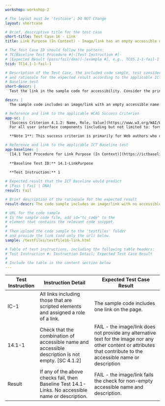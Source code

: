 ```yaml
---
workshop: workshop-2

# The layout must be 'testcase'; DO NOT Change
layout: shortcase

# Brief, descriptive title for the test case
short-title: Test Case 16 - Link
title: Link Purpose (In Context) - Image/link has an empty accessible name and description (TC14.1-1-fail-1)

# The Test Case ID should follow the pattern: 
# TC[Baseline Test Procedure #]-[Test Instruction #]-
# [Expected Result (pass/fail/dna)]-[example #], e.g., TC05.1-1-fail-1
tcid: TC14.1-1-fail-1

# Description of the Test Case, the included code sample, test considerations,
# and rationale for the expected result according to the applicable ICT
# Baseline test
short-descr: |
  Test the link in the sample code for accessibility. Consider the principles of Perceiveable, Operable, Understandable, and Robust as they relate to links. In particular consider the applicable Success Criterion from the Web Content Accessibility Guidelines noted below.

descr: |
  The sample code includes an image/link with an empty accessible name and description. A successful test should identify a FAIL against Baseline 14.1-LinkPurpose 

# Reference and link to the applicable WCAG Success Criterion
app-sc: |
  [Success Criterion 4.1.2: Name, Role, Value](https://www.w3.org/WAI/WCAG22/Understanding/name-role-value.html) - 
  For all user interface components (including but not limited to: form elements, links and components generated by scripts), the name and role can be programmatically determined; states, properties, and values that can be set by the user can be programmatically set; and notification of changes to these items is available to user agents, including assistive technologies.

  **Note 1**: This success criterion is primarily for Web authors who develop or script their own user interface components. For example, standard HTML controls already meet this success criterion when used according to specification.

# Reference and link to the applicable ICT Baseline test
app-baseline: |
  [14.1 Test Procedure for Link Purpose (In Context)](https://ictbaseline.access-board.gov/14Links/#141-test-procedure-for-link-purpose-in-context)
 
  **Baseline Test ID:** 14.1-LinkPurpose
 
  **Test Instruction:** 1

# Expected result that the ICT Baseline would predict
# [Pass | Fail | DNA]
result: Fail

# Brief description of the rationale for the expected result
result-descr: The code sample includes an image/link with no accessible name or description.

# URL for the code sample
# In the sample code file, add id="tc_code" to the 
# element that contains the relevant code snippet.
#
# Then upload the code sample to the 'testfiles' folder 
# and provide the link (and only the url) below.
sample: /testfiles/testfile16-link.html

# Table of test instructions, including the following table headers: 
# Test Instruction #; Instruction Detail; Expected Test Case Result
#
# Include the table in the content section below
---
```

| Test Instruction | Instruction Detail | Expected Test Case Result |
|------------------|--------------------|---------------------------|
| IC-1 | All links including those that are scripted elements and assigned a role of a link.| The sample code includes one link on the page. |
| 14.1-1 | Check that the combination of accessible name and accessible description is not empty. [SC 4.1.2] | FAIL - the image/link does not provide any alternative text for the image nor any other content or attributes that contribute to the accessible name or description | 
| Result | If any of the above checks fail, then Baseline Test 14.1-Links. No accessible name or description. | FAIL - the image/link fails the check for non-empty accessible name and description. | 
